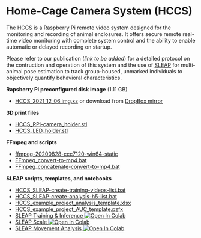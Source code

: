 # Home-Cage Camera System (HCCS)
The HCCS is a Raspberry Pi remote video system designed for the monitoring and recording of animal enclosures. It offers secure remote real-time video monitoring with complete system control and the ability to enable automatic or delayed recording on startup.

Please refer to our publication (*link to be added*) for a detailed protocol on the contruction and operation of this system and the use of [SLEAP](https://sleap.ai/) for multi-animal pose estimation to track group-housed, unmarked individuals to objectively quantify behavioral characteristics.

**Rapsberry Pi preconfigured disk image** (1.11 GB)
- [HCCS_2021_12_06.img.xz](https://github.com/Alan-Marcus/HCCS/raw/main/HCCS_2021-12-06.img.xz) or download from [DropBox mirror](https://dropbox.com/s/4crnjkfatgz99t0/HCCS_2021-12-06.img.xz?dl=1)

**3D print files**
- [HCCS_RPi-camera_holder.stl](https://github.com/Alan-Marcus/HCCS/raw/main/02%203D%20print%20files/HCCS_RPi-camera_holder.stl)
- [HCCS_LED_holder.stl](https://github.com/Alan-Marcus/HCCS/raw/main/02%203D%20print%20files/HCCS_LED_holder.stl)

**FFmpeg and scripts**
- [ffmpeg-20200828-ccc7120-win64-static](https://github.com/Alan-Marcus/HCCS/raw/main/03%20Analysis%20scripts%20and%20templates/FFmpeg/ffmpeg-20200828-ccc7120-win64-static.7z)
- [FFmpeg_convert-to-mp4.bat](https://github.com/Alan-Marcus/HCCS/raw/main/03%20Analysis%20scripts%20and%20templates/FFmpeg/FFmpeg_concatenate-convert-to-mp4.bat)
- [FFmpeg_concatenate-convert-to-mp4.bat](https://github.com/Alan-Marcus/HCCS/raw/main/03%20Analysis%20scripts%20and%20templates/FFmpeg/FFmpeg_convert-to-mp4.bat)

**SLEAP scripts, templates, and notebooks**
- [HCCS_SLEAP-create-training-videos-list.bat](https://github.com/Alan-Marcus/HCCS/raw/main/03%20Analysis%20scripts%20and%20templates/SLEAP/HCCS_SLEAP-create-training-videos-list.bat)
- [HCCS_SLEAP-create-analysis-h5-list.bat](https://github.com/Alan-Marcus/HCCS/raw/main/03%20Analysis%20scripts%20and%20templates/SLEAP/HCCS_SLEAP-create-analysis-h5-list.bat)
- [HCCS_example_project_analysis_template.xlsx](https://github.com/Alan-Marcus/HCCS/raw/main/03%20Analysis%20scripts%20and%20templates/SLEAP/HCCS_example_project_analysis_template.xlsx)
- [HCCS_example_project_AUC_template.pzfx](https://github.com/Alan-Marcus/HCCS/raw/main/03%20Analysis%20scripts%20and%20templates/SLEAP/HCCS_example_project_AUC_template.pzfx)
- [SLEAP Training & Inference ![Open In Colab](https://colab.research.google.com/assets/colab-badge.svg)](https://colab.research.google.com/github/Alan-Marcus/HCCS/blob/main/03%20Analysis%20scripts%20and%20templates/SLEAP/Colab%20Notebooks/SLEAP_Training_%26_Inference.ipynb)
- [SLEAP Scale ![Open In Colab](https://colab.research.google.com/assets/colab-badge.svg)](https://colab.research.google.com/github/Alan-Marcus/HCCS/blob/main/03%20Analysis%20scripts%20and%20templates/SLEAP/Colab%20Notebooks/SLEAP_Scale_Calculation.ipynb)
- [SLEAP Movement Analysis ![Open In Colab](https://colab.research.google.com/assets/colab-badge.svg)](https://colab.research.google.com/github/Alan-Marcus/HCCS/blob/main/03%20Analysis%20scripts%20and%20templates/SLEAP/Colab%20Notebooks/SLEAP_Movement_Analysis.ipynb)
